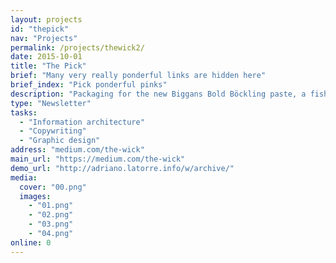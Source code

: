 ```yaml
---
layout: projects
id: "thepick"
nav: "Projects"
permalink: /projects/thewick2/
date: 2015-10-01
title: "The Pick"
brief: "Many very really ponderful links are hidden here"
brief_index: "Pick ponderful pinks"
description: "Packaging for the new Biggans Bold Böckling paste, a fish paste made of smoked herring. Biggans is a small family owned company who has been serving their culinary delicacies to the Swedes since 1952."
type: "Newsletter"
tasks:
  - "Information architecture"
  - "Copywriting"
  - "Graphic design"
address: "medium.com/the-wick"
main_url: "https://medium.com/the-wick"
demo_url: "http://adriano.latorre.info/w/archive/"
media:
  cover: "00.png"
  images:
    - "01.png"
    - "02.png"
    - "03.png"
    - "04.png"
online: 0
---
```

